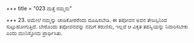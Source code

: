 +++
title = "023 ಮತ್ತೆ ನಮ್ಮನು"

+++
23. ಆಮೇಲೆ ನಮ್ಮನ್ನು ಚಾಡಿಕೋರರೆಂದು ದೂಷಿಸಬೇಡಿ. ಈ ತಪೋವನ ಅವನ ತೇಜಸ್ಸಿನಿಂದ ಸುಟ್ಟುಹೋಗುತ್ತಿದೆ. ಬೇರೊಂದು ತಪೋವನವನ್ನು ನಮಗೆ ಕರುಣಿಸು, ಇಲ್ಲವೆ ಆ ವಿಕೃತ ತಪಸ್ವಿಯನ್ನು ನಿವಾರಿಸಬೇಕು ಎಂದು ಮುನಿಸ್ತೋಮ ಪ್ರಾರ್ಥಿಸಿತು.